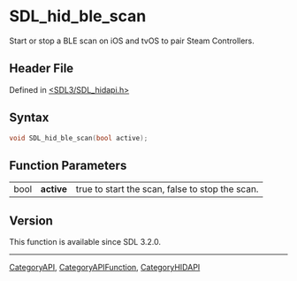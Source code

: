 # SDL_hid_ble_scan

Start or stop a BLE scan on iOS and tvOS to pair Steam Controllers.

## Header File

Defined in [<SDL3/SDL_hidapi.h>](https://github.com/libsdl-org/SDL/blob/main/include/SDL3/SDL_hidapi.h)

## Syntax

```c
void SDL_hid_ble_scan(bool active);
```

## Function Parameters

|      |            |                                                 |
| ---- | ---------- | ----------------------------------------------- |
| bool | **active** | true to start the scan, false to stop the scan. |

## Version

This function is available since SDL 3.2.0.

----
[CategoryAPI](CategoryAPI), [CategoryAPIFunction](CategoryAPIFunction), [CategoryHIDAPI](CategoryHIDAPI)

